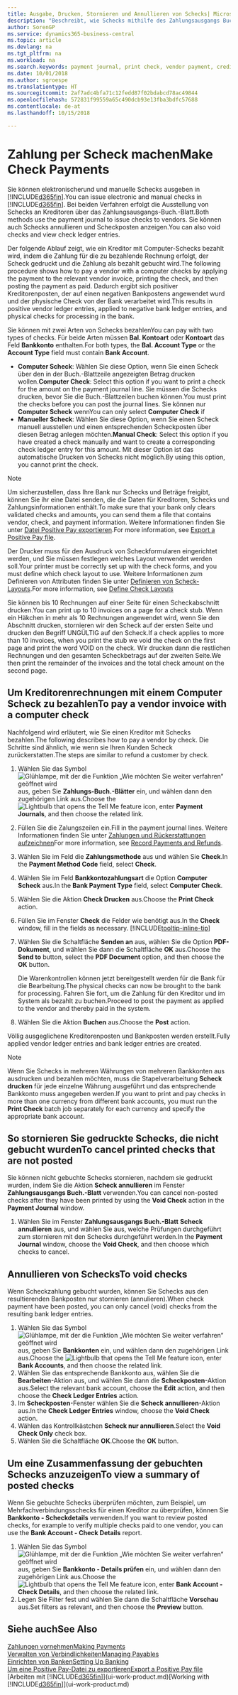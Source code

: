 ```yaml
---
title: Ausgabe, Drucken, Stornieren und Annullieren von Schecks| Microsoft Docs
description: "Beschreibt, wie Schecks mithilfe des Zahlungsausgangs Buch.-Blattes, ausgegeben, gedruckt oder annulliert werden oder wie Check-Sachposteneinträge in Business Central angezeigt werden."
author: SorenGP
ms.service: dynamics365-business-central
ms.topic: article
ms.devlang: na
ms.tgt_pltfrm: na
ms.workload: na
ms.search.keywords: payment journal, print check, vendor payment, creditor, debt, balance due, AP
ms.date: 10/01/2018
ms.author: sgroespe
ms.translationtype: HT
ms.sourcegitcommit: 2af7adc4bfa71c12fedd87f02bdabcd78ac49844
ms.openlocfilehash: 572831f99559a65c490dcb93e13fba3bdfc57688
ms.contentlocale: de-at
ms.lasthandoff: 10/15/2018

---
```

# <a name="make-check-payments"></a><span data-ttu-id="81fef-103">Zahlung per Scheck machen</span><span class="sxs-lookup"><span data-stu-id="81fef-103">Make Check Payments</span></span>
<span data-ttu-id="81fef-104">Sie können elektronischerund und manuelle Schecks ausgeben in [!INCLUDE[d365fin](includes/d365fin_md.md)].</span><span class="sxs-lookup"><span data-stu-id="81fef-104">You can issue electronic and manual checks in [!INCLUDE[d365fin](includes/d365fin_md.md)].</span></span> <span data-ttu-id="81fef-105">Bei beiden Verfahren erfolgt die Ausstellung von Schecks an Kreditoren über das Zahlungsausgangs-Buch.-Blatt.</span><span class="sxs-lookup"><span data-stu-id="81fef-105">Both methods use the payment journal to issue checks to vendors.</span></span> <span data-ttu-id="81fef-106">Sie können auch Schecks annullieren und Scheckposten anzeigen.</span><span class="sxs-lookup"><span data-stu-id="81fef-106">You can also void checks and view check ledger entries.</span></span>

<span data-ttu-id="81fef-107">Der folgende Ablauf zeigt, wie ein Kreditor mit Computer-Schecks bezahlt wird, indem die Zahlung für die zu bezahlende Rechnung erfolgt, der Scheck gedruckt und die Zahlung als bezahlt gebucht wird.</span><span class="sxs-lookup"><span data-stu-id="81fef-107">The following procedure shows how to pay a vendor with a computer checks by applying the payment to the relevant vendor invoice, printing the check, and then posting the payment as paid.</span></span> <span data-ttu-id="81fef-108">Dadurch ergibt sich positiver Kreditorenposten, der auf einen negativen Bankpostens angewendet wurd und der physische Check von der Bank verarbeitet wird.</span><span class="sxs-lookup"><span data-stu-id="81fef-108">This results in positive vendor ledger entries, applied to negative bank ledger entries, and physical checks for processing in the bank.</span></span>

<span data-ttu-id="81fef-109">Sie können mit zwei Arten von Schecks bezahlen</span><span class="sxs-lookup"><span data-stu-id="81fef-109">You can pay with two types of checks.</span></span> <span data-ttu-id="81fef-110">Für beide Arten müssen **Bal. Kontoart** oder **Kontoart** das Feld **Bankkonto** enthalten.</span><span class="sxs-lookup"><span data-stu-id="81fef-110">For both types, the **Bal. Account Type** or the **Account Type** field must contain **Bank Account**.</span></span>

- <span data-ttu-id="81fef-111">**Computer Scheck**: Wählen Sie diese Option, wenn Sie einen Scheck über den in der Buch.-Blattzeile angezeigten Betrag drucken wollen.</span><span class="sxs-lookup"><span data-stu-id="81fef-111">**Computer Check**: Select this option if you want to print a check for the amount on the payment journal line.</span></span> <span data-ttu-id="81fef-112">Sie müssen die Schecks drucken, bevor Sie die Buch.-Blattzeilen buchen können.</span><span class="sxs-lookup"><span data-stu-id="81fef-112">You must print the checks before you can post the journal lines.</span></span> <span data-ttu-id="81fef-113">Sie können nur **Computer Scheck** wenn</span><span class="sxs-lookup"><span data-stu-id="81fef-113">You can only select **Computer Check** if</span></span>
- <span data-ttu-id="81fef-114">**Manueller Scheck**: Wählen Sie diese Option, wenn Sie einen Scheck manuell ausstellen und einen entsprechenden Scheckposten über diesen Betrag anlegen möchten.</span><span class="sxs-lookup"><span data-stu-id="81fef-114">**Manual Check**: Select this option if you have created a check manually and want to create a corresponding check ledger entry for this amount.</span></span> <span data-ttu-id="81fef-115">Mit dieser Option ist das automatische Drucken von Schecks nicht möglich.</span><span class="sxs-lookup"><span data-stu-id="81fef-115">By using this option, you cannot print the check.</span></span>

> [!NOTE]  
> <span data-ttu-id="81fef-116">Um sicherzustellen, dass Ihre Bank nur Schecks und Beträge freigibt, können Sie ihr eine Datei senden, die die Daten für Kreditoren, Schecks und Zahlungsinformationen enthält.</span><span class="sxs-lookup"><span data-stu-id="81fef-116">To make sure that your bank only clears validated checks and amounts, you can send them a file that contains vendor, check, and payment information.</span></span> <span data-ttu-id="81fef-117">Weitere Informationen finden Sie unter [Datei Positive Pay exportieren](finance-how-positive-pay.md).</span><span class="sxs-lookup"><span data-stu-id="81fef-117">For more information, see [Export a Positive Pay file](finance-how-positive-pay.md).</span></span>

<span data-ttu-id="81fef-118">Der Drucker muss für den Ausdruck von Scheckformularen eingerichtet werden, und Sie müssen festlegen welches Layout verwendet werden soll.</span><span class="sxs-lookup"><span data-stu-id="81fef-118">Your printer must be correctly set up with the check forms, and you must define which check layout to use.</span></span> <span data-ttu-id="81fef-119">Weitere Informationen zum Definieren von Attributen finden Sie unter [Definieren von Scheck-Layouts](finance-how-define-check-layouts.md).</span><span class="sxs-lookup"><span data-stu-id="81fef-119">For more information, see [Define Check Layouts](finance-how-define-check-layouts.md)</span></span>

<span data-ttu-id="81fef-120">Sie können bis 10 Rechnungen auf einer Seite für einen Scheckabschnitt drucken.</span><span class="sxs-lookup"><span data-stu-id="81fef-120">You can print up to 10 invoices on a page for a check stub.</span></span> <span data-ttu-id="81fef-121">Wenn ein Häkchen in mehr als 10 Rechnungen angewendet wird, wenn Sie den Abschnitt drucken, stornieren wir den Scheck auf der ersten Seite und drucken den Begriff UNGÜLTIG auf den Scheck.</span><span class="sxs-lookup"><span data-stu-id="81fef-121">If a check applies to more than 10 invoices, when you print the stub we void the check on the first page and print the word VOID on the check.</span></span> <span data-ttu-id="81fef-122">Wir drucken dann die restlichen Rechnungen und den gesamten Scheckbetrags auf der zweiten Seite.</span><span class="sxs-lookup"><span data-stu-id="81fef-122">We then print the remainder of the invoices and the total check amount on the second page.</span></span> 

## <a name="to-pay-a-vendor-invoice-with-a-computer-check"></a><span data-ttu-id="81fef-123">Um Kreditorenrechnungen mit einem Computer Scheck zu bezahlen</span><span class="sxs-lookup"><span data-stu-id="81fef-123">To pay a vendor invoice with a computer check</span></span>
<span data-ttu-id="81fef-124">Nachfolgend wird erläutert, wie Sie einen Kreditor mit Schecks bezahlen.</span><span class="sxs-lookup"><span data-stu-id="81fef-124">The following describes how to pay a vendor by check.</span></span> <span data-ttu-id="81fef-125">Die Schritte sind ähnlich, wie wenn sie Ihren Kunden Scheck zurückerstatten.</span><span class="sxs-lookup"><span data-stu-id="81fef-125">The steps are similar to refund a customer by check.</span></span>

1. <span data-ttu-id="81fef-126">Wählen Sie das Symbol ![Glühlampe, mit der die Funktion „Wie möchten Sie weiter verfahren“ geöffnet wird](media/ui-search/search_small.png "Wie möchten Sie weiter verfahren?") aus, geben Sie **Zahlungs-Buch.-Blätter** ein, und wählen dann den zugehörigen Link aus.</span><span class="sxs-lookup"><span data-stu-id="81fef-126">Choose the ![Lightbulb that opens the Tell Me feature](media/ui-search/search_small.png "Tell me what you want to do") icon, enter **Payment Journals**, and then choose the related link.</span></span>
2. <span data-ttu-id="81fef-127">Füllen Sie die Zalungszeilen ein.</span><span class="sxs-lookup"><span data-stu-id="81fef-127">Fill in the payment journal lines.</span></span> <span data-ttu-id="81fef-128">Weitere Informationen finden Sie unter [Zahlungen und Rückerstattungen aufzeichnen](payables-how-post-payments-refunds.md)</span><span class="sxs-lookup"><span data-stu-id="81fef-128">For more information, see [Record Payments and Refunds](payables-how-post-payments-refunds.md).</span></span>
3. <span data-ttu-id="81fef-129">Wählen Sie im Feld die **Zahlungsmethode** aus und wählen Sie **Check**.</span><span class="sxs-lookup"><span data-stu-id="81fef-129">In the **Payment Method Code** field, select **Check**.</span></span>
4. <span data-ttu-id="81fef-130">Wählen Sie im Feld **Bankkontozahlungsart** die Option **Computer Scheck** aus.</span><span class="sxs-lookup"><span data-stu-id="81fef-130">In the **Bank Payment Type** field, select **Computer Check**.</span></span>
5. <span data-ttu-id="81fef-131">Wählen Sie die Aktion **Check Drucken** aus.</span><span class="sxs-lookup"><span data-stu-id="81fef-131">Choose the **Print Check** action.</span></span>
6. <span data-ttu-id="81fef-132">Füllen Sie im Fenster **Check** die Felder wie benötigt aus.</span><span class="sxs-lookup"><span data-stu-id="81fef-132">In the **Check** window, fill in the fields as necessary.</span></span> [!INCLUDE[tooltip-inline-tip](includes/tooltip-inline-tip_md.md)]
7. <span data-ttu-id="81fef-133">Wählen Sie die Schaltfläche **Senden an** aus, wählen Sie die Option **PDF-Dokument**, und wählen Sie dann die Schaltfläche **OK** aus.</span><span class="sxs-lookup"><span data-stu-id="81fef-133">Choose the **Send to** button, select the **PDF Document** option, and then choose the **OK** button.</span></span>

    <span data-ttu-id="81fef-134">Die Warenkontrollen können jetzt bereitgestellt werden für die Bank für die Bearbeitung.</span><span class="sxs-lookup"><span data-stu-id="81fef-134">The physical checks can now be brought to the bank for processing.</span></span> <span data-ttu-id="81fef-135">Fahren Sie fort, um die Zahlung für den Kreditor und im System als bezahlt zu buchen.</span><span class="sxs-lookup"><span data-stu-id="81fef-135">Proceed to post the payment as applied to the vendor and thereby paid in the system.</span></span>
8. <span data-ttu-id="81fef-136">Wählen Sie die Aktion **Buchen** aus.</span><span class="sxs-lookup"><span data-stu-id="81fef-136">Choose the **Post** action.</span></span>

<span data-ttu-id="81fef-137">Völlig ausgeglichene Kreditorenposten und Bankposten werden erstellt.</span><span class="sxs-lookup"><span data-stu-id="81fef-137">Fully applied vendor ledger entries and bank ledger entries are created.</span></span>

> [!NOTE]  
> <span data-ttu-id="81fef-138">Wenn Sie Schecks in mehreren Währungen von mehreren Bankkonten aus ausdrucken und bezahlen möchten, muss die Stapelverarbeitung **Scheck drucken** für jede einzelne Währung ausgeführt und das entsprechende Bankkonto muss angegeben werden.</span><span class="sxs-lookup"><span data-stu-id="81fef-138">If you want to print and pay checks in more than one currency from different bank accounts, you must run the **Print Check** batch job separately for each currency and specify the appropriate bank account.</span></span>

## <a name="to-cancel-printed-checks-that-are-not-posted"></a><span data-ttu-id="81fef-139">So stornieren Sie gedruckte Schecks, die nicht gebucht wurden</span><span class="sxs-lookup"><span data-stu-id="81fef-139">To cancel printed checks that are not posted</span></span>
<span data-ttu-id="81fef-140">Sie können nicht gebuchte Schecks stornieren, nachdem sie gedruckt wurden, indem Sie die Aktion **Scheck annullieren** im Fenster **Zahlungsausgangs Buch.-Blatt** verwenden.</span><span class="sxs-lookup"><span data-stu-id="81fef-140">You can cancel non-posted checks after they have been printed by using the **Void Check** action in the **Payment Journal** window.</span></span>

1. <span data-ttu-id="81fef-141">Wählen Sie im Fenster **Zahlungsausgangs Buch.-Blatt** **Scheck annullieren** aus, und wählen Sie aus, welche Prüfungen durchgeführt zum stornieren mit den Schecks durchgeführt werden.</span><span class="sxs-lookup"><span data-stu-id="81fef-141">In the **Payment Journal** window, choose the **Void Check**, and then choose which checks to cancel.</span></span>

## <a name="to-void-checks"></a><span data-ttu-id="81fef-142">Annullieren von Schecks</span><span class="sxs-lookup"><span data-stu-id="81fef-142">To void checks</span></span>
<span data-ttu-id="81fef-143">Wenn Scheckzahlung gebucht wurden, können Sie Schecks aus den resultierenden Bankposten nur stornieren (annulieren).</span><span class="sxs-lookup"><span data-stu-id="81fef-143">When check payment have been posted, you can only cancel (void) checks from the resulting bank ledger entries.</span></span>

1. <span data-ttu-id="81fef-144">Wählen Sie das Symbol ![Glühlampe, mit der die Funktion „Wie möchten Sie weiter verfahren“ geöffnet wird](media/ui-search/search_small.png "Wie möchten Sie weiter verfahren?") aus, geben Sie **Bankkonten** ein, und wählen dann den zugehörigen Link aus.</span><span class="sxs-lookup"><span data-stu-id="81fef-144">Choose the ![Lightbulb that opens the Tell Me feature](media/ui-search/search_small.png "Tell me what you want to do") icon, enter **Bank Accounts**, and then choose the related link.</span></span>
2. <span data-ttu-id="81fef-145">Wählen Sie das entsprechende Bankkonto aus, wählen Sie die **Bearbeiten**-Aktion aus, und wählen Sie dann die **Scheckposten**-Aktion aus.</span><span class="sxs-lookup"><span data-stu-id="81fef-145">Select the relevant bank account, choose the **Edit** action, and then choose the **Check Ledger Entries** action.</span></span>
3. <span data-ttu-id="81fef-146">Im **Scheckposten**-Fenster wählen Sie die **Scheck annullieren**-Aktion aus.</span><span class="sxs-lookup"><span data-stu-id="81fef-146">In the **Check Ledger Entries** window, choose the **Void Check** action.</span></span>
4. <span data-ttu-id="81fef-147">Wählen das Kontrollkästchen **Scheck nur annullieren**.</span><span class="sxs-lookup"><span data-stu-id="81fef-147">Select the **Void Check Only** check box.</span></span>
5. <span data-ttu-id="81fef-148">Wählen Sie die Schaltfläche **OK**.</span><span class="sxs-lookup"><span data-stu-id="81fef-148">Choose the **OK** button.</span></span>

## <a name="to-view-a-summary-of-posted-checks"></a><span data-ttu-id="81fef-149">Um eine Zusammenfassung der gebuchten Schecks anzuzeigen</span><span class="sxs-lookup"><span data-stu-id="81fef-149">To view a summary of posted checks</span></span>
<span data-ttu-id="81fef-150">Wenn Sie gebuchte Schecks überprüfen möchten, zum Beispiel, um Mehrfachverbindungsschecks für einen Kreditor zu überprüfen, können Sie **Bankkonto - Scheckdetails** verwenden.</span><span class="sxs-lookup"><span data-stu-id="81fef-150">If you want to review posted checks, for example to verify multiple checks paid to one vendor, you can use the **Bank Account - Check Details** report.</span></span>
1. <span data-ttu-id="81fef-151">Wählen Sie das Symbol ![Glühlampe, mit der die Funktion „Wie möchten Sie weiter verfahren“ geöffnet wird](media/ui-search/search_small.png "Wie möchten Sie weiter verfahren?") aus, geben Sie **Bankkonto - Details prüfen** ein, und wählen dann den zugehörigen Link aus.</span><span class="sxs-lookup"><span data-stu-id="81fef-151">Choose the ![Lightbulb that opens the Tell Me feature](media/ui-search/search_small.png "Tell me what you want to do") icon, enter **Bank Account - Check Details**, and then choose the related link.</span></span>
2. <span data-ttu-id="81fef-152">Legen Sie Filter fest und wählen Sie dann die Schaltfläche **Vorschau** aus.</span><span class="sxs-lookup"><span data-stu-id="81fef-152">Set filters as relevant, and then choose the **Preview** button.</span></span>

## <a name="see-also"></a><span data-ttu-id="81fef-153">Siehe auch</span><span class="sxs-lookup"><span data-stu-id="81fef-153">See Also</span></span>
[<span data-ttu-id="81fef-154">Zahlungen vornehmen</span><span class="sxs-lookup"><span data-stu-id="81fef-154">Making Payments</span></span>](payables-make-payments.md)  
[<span data-ttu-id="81fef-155">Verwalten von Verbindlichkeiten</span><span class="sxs-lookup"><span data-stu-id="81fef-155">Managing Payables</span></span>](payables-manage-payables.md)  
[<span data-ttu-id="81fef-156">Einrichten von Banken</span><span class="sxs-lookup"><span data-stu-id="81fef-156">Setting Up Banking</span></span>](bank-setup-banking.md)  
[<span data-ttu-id="81fef-157">Um eine Positive Pay-Datei zu exportieren</span><span class="sxs-lookup"><span data-stu-id="81fef-157">Export a Positive Pay file</span></span>](finance-how-positive-pay.md)  
<span data-ttu-id="81fef-158">[Arbeiten mit [!INCLUDE[d365fin](includes/d365fin_md.md)]](ui-work-product.md)</span><span class="sxs-lookup"><span data-stu-id="81fef-158">[Working with [!INCLUDE[d365fin](includes/d365fin_md.md)]](ui-work-product.md)</span></span>  

